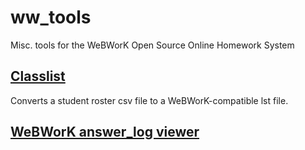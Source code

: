 # ww_tools
Misc. tools for the WeBWorK Open Source Online Homework System

## [Classlist](https://pschan-gh.github.io/classlist/classlist.html) 
Converts a student roster csv file to a WeBWorK-compatible lst file.

## [WeBWorK answer_log viewer](https://pschan-gh.github.io/ww_logparser/)
